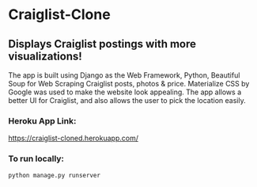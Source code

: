 # Craiglist-Clone

## Displays Craiglist postings with more visualizations!


The app is built using Django as the Web Framework, Python, Beautiful Soup for Web Scraping Craiglist posts, photos & price. Materialize CSS by Google was used to make the website look appealing. The app allows a better UI for Craiglist, and also allows the user to pick the location easily.


### Heroku App Link:
https://craiglist-cloned.herokuapp.com/


### To run locally:

```
python manage.py runserver
```


